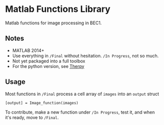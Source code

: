 Matlab Functions Library
====
Matlab functions for image processing in BEC1.


## Notes

* MATLAB 2014+
* Use everything in `/Final` without hesitation. `/In Progress`, not so much.
* Not yet packaged into a full toolbox
* For the python version, see [Therpy](https://github.com/ranchop/therpy)

## Usage

Most functions in `/Final` process a cell array of `images` into an `output` struct

```
[output] = Image_function(images)
```

To contribute, make a new function under `/In Progress`, test it, and when it's ready, move to `/Final`.
